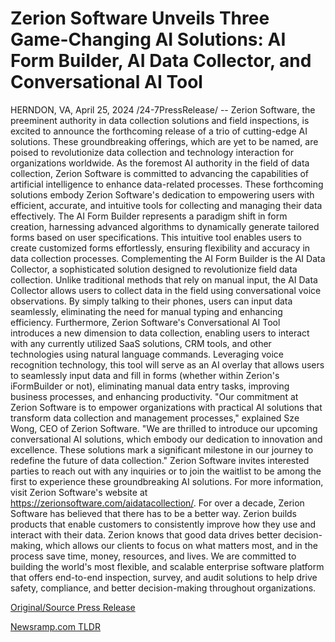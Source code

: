 # Zerion Software Unveils Three Game-Changing AI Solutions: AI Form Builder, AI Data Collector, and Conversational AI Tool

HERNDON, VA, April 25, 2024 /24-7PressRelease/ -- Zerion Software, the preeminent authority in data collection solutions and field inspections, is excited to announce the forthcoming release of a trio of cutting-edge AI solutions. These groundbreaking offerings, which are yet to be named, are poised to revolutionize data collection and technology interaction for organizations worldwide.  As the foremost AI authority in the field of data collection, Zerion Software is committed to advancing the capabilities of artificial intelligence to enhance data-related processes. These forthcoming solutions embody Zerion Software's dedication to empowering users with efficient, accurate, and intuitive tools for collecting and managing their data effectively.  The AI Form Builder represents a paradigm shift in form creation, harnessing advanced algorithms to dynamically generate tailored forms based on user specifications. This intuitive tool enables users to create customized forms effortlessly, ensuring flexibility and accuracy in data collection processes.  Complementing the AI Form Builder is the AI Data Collector, a sophisticated solution designed to revolutionize field data collection. Unlike traditional methods that rely on manual input, the AI Data Collector allows users to collect data in the field using conversational voice observations. By simply talking to their phones, users can input data seamlessly, eliminating the need for manual typing and enhancing efficiency.  Furthermore, Zerion Software's Conversational AI Tool introduces a new dimension to data collection, enabling users to interact with any currently utilized SaaS solutions, CRM tools, and other technologies using natural language commands. Leveraging voice recognition technology, this tool will serve as an AI overlay that allows users to seamlessly input data and fill in forms (whether within Zerion's iFormBuilder or not), eliminating manual data entry tasks, improving business processes, and enhancing productivity.  "Our commitment at Zerion Software is to empower organizations with practical AI solutions that transform data collection and management processes," explained Sze Wong, CEO of Zerion Software. "We are thrilled to introduce our upcoming conversational AI solutions, which embody our dedication to innovation and excellence. These solutions mark a significant milestone in our journey to redefine the future of data collection."  Zerion Software invites interested parties to reach out with any inquiries or to join the waitlist to be among the first to experience these groundbreaking AI solutions. For more information, visit Zerion Software's website at https://zerionsoftware.com/aidatacollection/.  For over a decade, Zerion Software has believed that there has to be a better way. Zerion builds products that enable customers to consistently improve how they use and interact with their data. Zerion knows that good data drives better decision-making, which allows our clients to focus on what matters most, and in the process save time, money, resources, and lives. We are committed to building the world's most flexible, and scalable enterprise software platform that offers end-to-end inspection, survey, and audit solutions to help drive safety, compliance, and better decision-making throughout organizations. 

[Original/Source Press Release](https://www.24-7pressrelease.com/press-release/510314/zerion-software-unveils-three-game-changing-ai-solutions-ai-form-builder-ai-data-collector-and-conversational-ai-tool) 

[Newsramp.com TLDR](https://newsramp.com/None) 